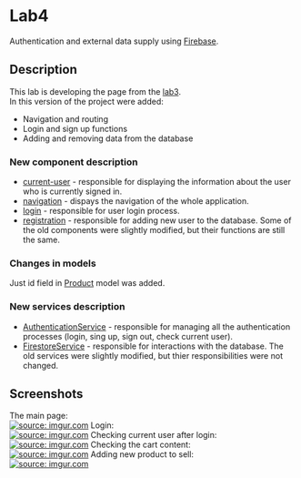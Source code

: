# Lab4
Authentication and external data supply using [Firebase](https://firebase.google.com/).

## Description
This lab is developing the page from the [lab3](https://github.com/xenoteo/Web/blob/master/lab3-4/lab3.md).  
In this version of the project were added:
- Navigation and routing
- Login and sign up functions
- Adding and removing data from the database

### New component description
- [current-user](https://github.com/xenoteo/Web/tree/master/lab3-4/src/app/components/current-user) - responsible for displaying the information about the user who is currently signed in.
- [navigation](https://github.com/xenoteo/Web/tree/master/lab3-4/src/app/components/navigation) - dispays the navigation of the whole application.
- [login](https://github.com/xenoteo/Web/tree/master/lab3-4/src/app/components/login) - responsible for user login process.
- [registration](https://github.com/xenoteo/Web/tree/master/lab3-4/src/app/components/registration) - responsible for adding new user to the database.
Some of the old components were slightly modified, but their functions are still the same.
  
### Changes in models
Just id field in [Product](https://github.com/xenoteo/Web/blob/master/lab3-4/src/app/models/product/product.ts) model was added.
  
### New services description
- [AuthenticationService](https://github.com/xenoteo/Web/blob/master/lab3-4/src/app/services/AuthenticationService/authentication.service.ts) - responsible for managing all the authentication processes (login, sing up, sign out, check current user).
- [FirestoreService](https://github.com/xenoteo/Web/blob/master/lab3-4/src/app/services/FirestoreService/firestore.service.ts) - responsible for interactions with the database.
The old services were slightly modified, but thier responsibilities were not changed.

## Screenshots
The main page:  
<a href="https://imgur.com/zwx6Gcy"><img src="https://i.imgur.com/zwx6Gcy.png" title="source: imgur.com" /></a>
Login:  
<a href="https://imgur.com/BTkPOks"><img src="https://i.imgur.com/BTkPOks.png" title="source: imgur.com" /></a>
Checking current user after login:  
<a href="https://imgur.com/1qMHVcH"><img src="https://i.imgur.com/1qMHVcH.png" title="source: imgur.com" /></a>
Checking the cart content:  
<a href="https://imgur.com/fG2R7DA"><img src="https://i.imgur.com/fG2R7DA.png" title="source: imgur.com" /></a>
Adding new product to sell:  
<a href="https://imgur.com/d8824Q4"><img src="https://i.imgur.com/d8824Q4.png" title="source: imgur.com" /></a>

